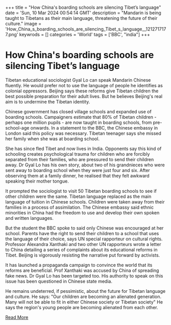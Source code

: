 +++
title = "How China's boarding schools are silencing Tibet’s language"
date = 'Sun, 10 Mar 2024 00:54:14 GMT'
description = "Mandarin is being taught to Tibetans as their main language, threatening the future of their culture."
image = 'How_China_s_boarding_schools_are_silencing_Tibet_s_language__1212717177.png'
keywrods =  []
categories = 'World'
tags = ['BBC', "india"]
+++

# How China's boarding schools are silencing Tibet’s language

Tibetan educational sociologist Gyal Lo can speak Mandarin Chinese fluently.
He would prefer not to use the language of people he identifies as colonial oppressors.
Beijing says these reforms give Tibetan children the best possible preparation for their adult lives.
But he believes Beijing<bb>'s real aim is to undermine the Tibetan identity.

Chinese government has closed village schools and expanded use of boarding schools.
Campaigners estimate that 80% of Tibetan children - perhaps one million pupils - are now taught in boarding schools, from pre-school-age onwards.
In a statement to the BBC, the Chinese embassy in London said this policy was necessary.
Tibetan teenager says she missed her family when she was at boarding school.

She has since fled Tibet and now lives in India.
Opponents say this kind of schooling creates psychological trauma for children who are forcibly separated from their families, who are pressured to send their children away.
Dr Gyal Lo has his own story, about two of his grandnieces who were sent away to boarding school when they were just four and six.
After observing them at a family dinner, he realised that they felt awkward speaking their mother tongue.

It prompted the sociologist to visit 50 Tibetan boarding schools to see if other children were the same.
Tibetan language replaced as the main language of tuition in Chinese schools.
Children were taken away from their families in a process of assimilation.
The Chinese embassy said ethnic minorities in China had the freedom to use and develop their own spoken and written languages.

But the student the BBC spoke to said only Chinese was encouraged at her school.
Parents have the right to send their children to a school that uses the language of their choice, says UN special rapporteur on cultural rights.
Professor Alexandra Xanthaki and two other UN rapporteurs wrote a letter to China detailing a series of complaints about its educational reforms in Tibet.
Beijing is vigorously resisting the narrative put forward by activists.

It has launched a propaganda campaign to convince the world that its reforms are beneficial.
Prof Xanthaki was accused by China of spreading fake news.
Dr Gyal Lo has been targeted too.
His authority to speak on this issue has been questioned in Chinese state media.

He remains undeterred, if pessimistic, about the future for Tibetan language and culture.
He says: "Our children are becoming an alienated generation.
Many will not be able to fit in either Chinese society or Tibetan society" He says the region's young people are becoming alienated from each other.


[Read More](https://www.bbc.co.uk/news/world-asia-china-68492043)
